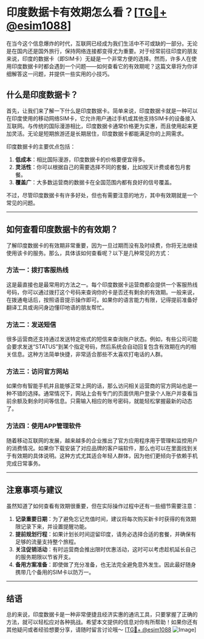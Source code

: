 # 印度数据卡有效期怎么看？[[TG💪+ @esim1088](https://t.me/s/esim1088)]

在当今这个信息爆炸的时代，互联网已经成为我们生活中不可或缺的一部分。无论是在国内还是国外旅行，保持网络连接都变得尤为重要。对于经常前往印度的朋友来说，印度的数据卡（即SIM卡）无疑是一个非常方便的选择。然而，许多人在使用印度数据卡时都会遇到一个问题——如何查看它的有效期呢？这篇文章将为你详细解答这一问题，并提供一些实用的小技巧。

## 什么是印度数据卡？

首先，让我们来了解一下什么是印度数据卡。简单来说，印度数据卡就是一种可以在印度使用的移动网络SIM卡，它允许用户通过手机或其他支持SIM卡的设备接入互联网。与传统的国际漫游相比，印度数据卡通常价格更为实惠，而且使用起来更加灵活。无论是短期旅游还是长期居住，印度数据卡都能满足你的上网需求。

印度数据卡的主要优点包括：

1. **低成本**：相比国际漫游，印度数据卡的价格要便宜得多。
2. **灵活性**：你可以根据自己的需要选择不同的套餐，比如按天计费或者包月套餐。
3. **覆盖广**：大多数运营商的数据卡在全国范围内都有良好的信号覆盖。

不过，尽管印度数据卡有许多好处，但也有需要注意的地方，其中有效期就是一个常见的问题。

---

## 如何查看印度数据卡的有效期？

了解印度数据卡的有效期非常重要，因为一旦过期而没有及时续费，你将无法继续使用该卡的服务。那么，具体该如何查看呢？以下是几种常见的方式：

### 方法一：拨打客服热线

这是最直接也是最常用的方法之一。每个印度数据卡运营商都会提供一个客服热线号码，你可以通过拨打这个号码来查询你的卡是否还有剩余的有效期。一般来说，在拨通电话后，按照语音提示操作即可。如果你的语言能力有限，记得提前准备好翻译工具或询问身边懂印地语的朋友帮忙。

### 方法二：发送短信

很多运营商还支持通过发送特定格式的短信来查询账户状态。例如，有些公司可能会要求发送“STATUS”到某个指定号码，然后系统会自动回复包含有效期在内的相关信息。这种方法简单快捷，非常适合那些不太喜欢打电话的人群。

### 方法三：访问官方网站

如果你有智能手机并且能够正常上网的话，那么访问相关运营商的官方网站也是一种不错的选择。通常情况下，网站上会有专门的页面供用户登录个人账户并查看当前余额及剩余时间等信息。只需输入相应的账号密码，就能轻松掌握最新的动态了。

### 方法四：使用APP管理软件

随着移动互联网的发展，越来越多的企业推出了官方应用程序用于管理和监控用户的消费情况。如果你下载安装了对应品牌的客户端软件，那么也可以在里面找到关于有效期的具体说明。这种方式尤其适合年轻人群体，因为他们更倾向于依赖手机完成日常事务。

---

## 注意事项与建议

虽然知道了如何查看有效期很重要，但在实际操作过程中还有一些细节需要注意：

1. **记录重要日期**：为了避免忘记充值时间，建议将每次购买新卡时获得的有效期限记录下来，并设置提醒功能。
2. **提前规划行程**：如果计划长时间逗留印度，请务必选择合适的套餐，并确保有足够的流量支持整个旅程。
3. **关注促销活动**：有时运营商会推出限时优惠活动，这时可以考虑趁机延长自己的服务期限以节省开支。
4. **备用方案准备**：即使做了充分准备，也无法完全避免意外发生。因此最好随身携带几个备用的SIM卡以防万一。

---

## 结语

总的来说，印度数据卡是一种非常便捷且经济实惠的通讯工具，只要掌握了正确的方法，就可以轻松应对各种挑战。希望本文提供的信息对你有所帮助！如果你还有其他疑问或者经验想要分享，请随时留言讨论哦～ [[TG💪+ @esim1088](https://t.me/s/esim1088) ![Image](https://i.postimg.cc/4NQfJmqS/Snipaste-2025-05-13-00-14-12.png)]